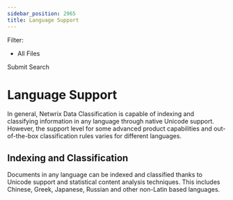 ```yaml
---
sidebar_position: 2965
title: Language Support
---
```


Filter: 

* All Files

Submit Search

# Language Support

In general, Netwrix Data Classification is capable of indexing and classifying information in any language through native Unicode support. However, the support level for some advanced product capabilities and out-of-the-box classification rules varies for different languages.

## Indexing and Classification

Documents in any language can be indexed and classified thanks to Unicode support and statistical content analysis techniques. This includes Chinese, Greek, Japanese, Russian and other non-Latin based languages.
